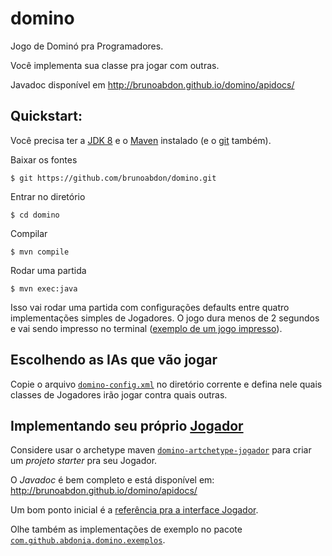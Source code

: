 # domino

Jogo de Dominó pra Programadores.

Você implementa sua classe pra jogar com outras. 

Javadoc disponível em http://brunoabdon.github.io/domino/apidocs/

## Quickstart:

Você precisa ter a [JDK 8](http://www.oracle.com/technetwork/java/javase/downloads/jdk8-downloads-2133151.html) e o [Maven](https://maven.apache.org/) instalado (e o [git](https://git-scm.com/) também).

Baixar os fontes
``` 
$ git https://github.com/brunoabdon/domino.git
``` 
Entrar no diretório
``` 
$ cd domino
``` 
Compilar
``` 
$ mvn compile
``` 
Rodar uma partida
``` 
$ mvn exec:java
``` 
Isso vai rodar uma partida com configurações defaults entre quatro implementações simples de Jogadores. O jogo dura menos de 2 segundos e vai sendo impresso no terminal ([exemplo de um jogo impresso](https://gist.github.com/brunoabdon/2821affbc692fe006947630d51de8dba)).

## Escolhendo as IAs que vão jogar
Copie o arquivo [`domino-config.xml`](https://gist.githubusercontent.com/brunoabdon/6dd3e52167c3fc23a0e63babc84632d8/raw/5cad7b35c6466aede2d65a13d8ec69d7f0fc87d3/domino-config.xml) no diretório corrente e defina nele quais classes de Jogadores irão jogar contra quais outras.

## Implementando seu próprio [Jogador](http://brunoabdon.github.io/domino/apidocs/com/github/abdonia/domino/Jogador.html)
Considere usar o archetype maven [`domino-artchetype-jogador`](https://github.com/brunoabdon/domino-archetype-jogador) para criar um *projeto starter* pra seu Jogador.

O *Javadoc* é bem completo e está disponível em:
http://brunoabdon.github.io/domino/apidocs/

Um bom ponto inicial é a [referência pra a interface Jogador](http://brunoabdon.github.io/domino/apidocs/com/github/abdonia/domino/Jogador.html).

Olhe também as implementações de exemplo no pacote [`com.github.abdonia.domino.exemplos`](https://github.com/brunoabdon/domino/tree/master/src/main/java/com/github/abdonia/domino/exemplos).
